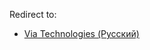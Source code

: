 Redirect to:

*   [Via Technologies (Русский)](/index.php/Via_Technologies_(%D0%A0%D1%83%D1%81%D1%81%D0%BA%D0%B8%D0%B9) "Via Technologies (Русский)")